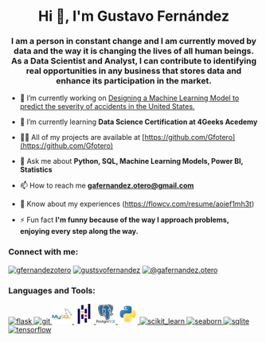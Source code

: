 <h1 align="center">Hi 👋, I'm Gustavo Fernández</h1>
<h3 align="center">I am a person in constant change and I am currently moved by data and the way it is changing the lives of all human beings. As a Data Scientist and Analyst, I can contribute to identifying real opportunities in any business that stores data and enhance its participation in the market.</h3>

- 🔭 I’m currently working on [Designing a Machine Learning Model to predict the severity of accidents in the United States.](https://github.com/Gfotero/Proyecto_Final.git)

- 🌱 I’m currently learning **Data Science Certification at 4Geeks Acedemy**

- 👨‍💻 All of my projects are available at [https://github.com/Gfotero](https://github.com/Gfotero)

- 💬 Ask me about **Python, SQL, Machine Learning Models, Power BI, Statistics**

- 📫 How to reach me **gafernandez.otero@gmail.com**

- 📄 Know about my experiences (https://flowcv.com/resume/aoief1mh3t)

- ⚡ Fun fact **I'm funny because of the way I approach problems, enjoying every step along the way.**

<h3 align="left">Connect with me:</h3>
<p align="left">
<a href="https://linkedin.com/in/gfernandezotero" target="blank"><img align="center" src="https://raw.githubusercontent.com/rahuldkjain/github-profile-readme-generator/master/src/images/icons/Social/linked-in-alt.svg" alt="gfernandezotero" height="30" width="40" /></a>
<a href="https://kaggle.com/gustsvofernandez" target="blank"><img align="center" src="https://raw.githubusercontent.com/rahuldkjain/github-profile-readme-generator/master/src/images/icons/Social/kaggle.svg" alt="gustsvofernandez" height="30" width="40" /></a>
<a href="https://medium.com/@gafernandez.otero" target="blank"><img align="center" src="https://raw.githubusercontent.com/rahuldkjain/github-profile-readme-generator/master/src/images/icons/Social/medium.svg" alt="@gafernandez.otero" height="30" width="40" /></a>
</p>

<h3 align="left">Languages and Tools:</h3>
<p align="left"> <a href="https://flask.palletsprojects.com/" target="_blank" rel="noreferrer"> <img src="https://www.vectorlogo.zone/logos/pocoo_flask/pocoo_flask-icon.svg" alt="flask" width="40" height="40"/> </a> <a href="https://git-scm.com/" target="_blank" rel="noreferrer"> <img src="https://www.vectorlogo.zone/logos/git-scm/git-scm-icon.svg" alt="git" width="40" height="40"/> </a> <a href="https://www.mysql.com/" target="_blank" rel="noreferrer"> <img src="https://raw.githubusercontent.com/devicons/devicon/master/icons/mysql/mysql-original-wordmark.svg" alt="mysql" width="40" height="40"/> </a> <a href="https://pandas.pydata.org/" target="_blank" rel="noreferrer"> <img src="https://raw.githubusercontent.com/devicons/devicon/2ae2a900d2f041da66e950e4d48052658d850630/icons/pandas/pandas-original.svg" alt="pandas" width="40" height="40"/> </a> <a href="https://www.postgresql.org" target="_blank" rel="noreferrer"> <img src="https://raw.githubusercontent.com/devicons/devicon/master/icons/postgresql/postgresql-original-wordmark.svg" alt="postgresql" width="40" height="40"/> </a> <a href="https://www.python.org" target="_blank" rel="noreferrer"> <img src="https://raw.githubusercontent.com/devicons/devicon/master/icons/python/python-original.svg" alt="python" width="40" height="40"/> </a> <a href="https://scikit-learn.org/" target="_blank" rel="noreferrer"> <img src="https://upload.wikimedia.org/wikipedia/commons/0/05/Scikit_learn_logo_small.svg" alt="scikit_learn" width="40" height="40"/> </a> <a href="https://seaborn.pydata.org/" target="_blank" rel="noreferrer"> <img src="https://seaborn.pydata.org/_images/logo-mark-lightbg.svg" alt="seaborn" width="40" height="40"/> </a> <a href="https://www.sqlite.org/" target="_blank" rel="noreferrer"> <img src="https://www.vectorlogo.zone/logos/sqlite/sqlite-icon.svg" alt="sqlite" width="40" height="40"/> </a> <a href="https://www.tensorflow.org" target="_blank" rel="noreferrer"> <img src="https://www.vectorlogo.zone/logos/tensorflow/tensorflow-icon.svg" alt="tensorflow" width="40" height="40"/> </a> </p>

